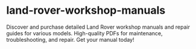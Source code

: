 # land-rover-workshop-manuals
Discover and purchase detailed Land Rover workshop manuals and repair guides for various models. High-quality PDFs for maintenance, troubleshooting, and repair. Get your manual today!

